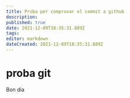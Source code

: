 ```yaml
---
title: Proba per comprovar el commit a github
description: 
published: true
date: 2021-12-09T18:35:31.889Z
tags: 
editor: markdown
dateCreated: 2021-12-09T18:35:31.889Z
---
```


# proba git
Bon dia